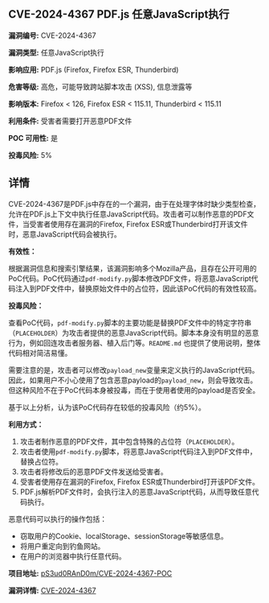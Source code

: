 ## CVE-2024-4367 PDF.js 任意JavaScript执行

**漏洞编号:** CVE-2024-4367

**漏洞类型:** 任意JavaScript执行

**影响应用:** PDF.js (Firefox, Firefox ESR, Thunderbird)

**危害等级:** 高危，可能导致跨站脚本攻击 (XSS), 信息泄露等

**影响版本:** Firefox < 126, Firefox ESR < 115.11, Thunderbird < 115.11

**利用条件:** 受害者需要打开恶意PDF文件

**POC 可用性:** 是

**投毒风险:** 5%

## 详情

CVE-2024-4367是PDF.js中存在的一个漏洞，由于在处理字体时缺少类型检查，允许在PDF.js上下文中执行任意JavaScript代码。攻击者可以制作恶意的PDF文件，当受害者使用存在漏洞的Firefox, Firefox ESR或Thunderbird打开该文件时，恶意JavaScript代码会被执行。

**有效性：**

根据漏洞信息和搜索引擎结果，该漏洞影响多个Mozilla产品，且存在公开可用的PoC代码。PoC代码通过`pdf-modify.py`脚本修改PDF文件，将恶意JavaScript代码注入到PDF文件中，替换原始文件中的占位符，因此该PoC代码的有效性较高。

**投毒风险：**

查看PoC代码，`pdf-modify.py`脚本的主要功能是替换PDF文件中的特定字符串（`PLACEHOLDER`）为攻击者提供的恶意JavaScript代码。脚本本身没有明显的恶意行为，例如回连攻击者服务器、植入后门等。`README.md` 也提供了使用说明，整体代码相对简洁易懂。

需要注意的是，攻击者可以修改`payload_new`变量来定义执行的JavaScript代码。因此，如果用户不小心使用了包含恶意payload的`payload_new`，则会导致攻击。但这种风险不在于PoC代码本身被投毒，而在于使用者使用的payload是否安全。

基于以上分析，认为该PoC代码存在较低的投毒风险（约5%）。

**利用方式：**

1.  攻击者制作恶意的PDF文件，其中包含特殊的占位符（`PLACEHOLDER`）。
2.  攻击者使用`pdf-modify.py`脚本，将恶意JavaScript代码注入到PDF文件中，替换占位符。
3.  攻击者将修改后的恶意PDF文件发送给受害者。
4.  受害者使用存在漏洞的Firefox, Firefox ESR或Thunderbird打开该PDF文件。
5.  PDF.js解析PDF文件时，会执行注入的恶意JavaScript代码，从而导致任意代码执行。

恶意代码可以执行的操作包括：

*   窃取用户的Cookie、localStorage、sessionStorage等敏感信息。
*   将用户重定向到钓鱼网站。
*   在用户的浏览器中执行任意代码。

**项目地址:** [pS3ud0RAnD0m/CVE-2024-4367-POC](https://github.com/pS3ud0RAnD0m/CVE-2024-4367-POC)

**漏洞详情:** [CVE-2024-4367](https://nvd.nist.gov/vuln/detail/CVE-2024-4367)
